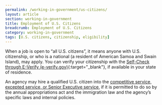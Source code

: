 ```yaml
---
permalink: /working-in-government/us-citizens/
layout: article
section: working-in-government
title: Employment of U.S. Citizens
breadcrumb: Employment of U.S. Citizens
category: working-in-government
tags: [U.S. citizens, citizenship, eligibility]
---
```


When a job is open to “all U.S. citizens”, it means anyone with U.S. citizenship, or who is a national (a resident of American Samoa and Swain Island), may apply. You can verify your citizenship with the [Self-Check through E-Verify (e-verify.gov)](https://www.e-verify.gov/employees/employee-self-services/mye-verify/self-check){:target="_blank"}, if available in your state of residence.

An agency may hire a qualified U.S. citizen into the [competitive service, excepted service, or Senior Executive service](../service/), if it is permitted to do so by the annual appropriations act and the immigration law and the agency’s specific laws and internal policies.
